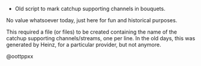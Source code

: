 * Old script to mark catchup supporting channels in bouquets.

No value whatsoever today, just here for fun and historical purposes.

This required a file (or files) to be created containing the name of
the catchup supporting channels/streams, one per line. In the old
days, this was generated by Heinz, for a particular provider, but
not anymore.

@oottppxx
